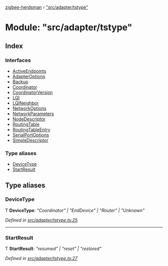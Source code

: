 [zigbee-herdsman](../README.md) › ["src/adapter/tstype"](_src_adapter_tstype_.md)

# Module: "src/adapter/tstype"

## Index

### Interfaces

* [ActiveEndpoints](../interfaces/_src_adapter_tstype_.activeendpoints.md)
* [AdapterOptions](../interfaces/_src_adapter_tstype_.adapteroptions.md)
* [Backup](../interfaces/_src_adapter_tstype_.backup.md)
* [Coordinator](../interfaces/_src_adapter_tstype_.coordinator.md)
* [CoordinatorVersion](../interfaces/_src_adapter_tstype_.coordinatorversion.md)
* [LQI](../interfaces/_src_adapter_tstype_.lqi.md)
* [LQINeighbor](../interfaces/_src_adapter_tstype_.lqineighbor.md)
* [NetworkOptions](../interfaces/_src_adapter_tstype_.networkoptions.md)
* [NetworkParameters](../interfaces/_src_adapter_tstype_.networkparameters.md)
* [NodeDescriptor](../interfaces/_src_adapter_tstype_.nodedescriptor.md)
* [RoutingTable](../interfaces/_src_adapter_tstype_.routingtable.md)
* [RoutingTableEntry](../interfaces/_src_adapter_tstype_.routingtableentry.md)
* [SerialPortOptions](../interfaces/_src_adapter_tstype_.serialportoptions.md)
* [SimpleDescriptor](../interfaces/_src_adapter_tstype_.simpledescriptor.md)

### Type aliases

* [DeviceType](_src_adapter_tstype_.md#devicetype)
* [StartResult](_src_adapter_tstype_.md#startresult)

## Type aliases

###  DeviceType

Ƭ **DeviceType**: *"Coordinator" | "EndDevice" | "Router" | "Unknown"*

*Defined in [src/adapter/tstype.ts:25](https://github.com/Koenkk/zigbee-herdsman/blob/master/src/src/adapter/tstype.ts#L25)*

___

###  StartResult

Ƭ **StartResult**: *"resumed" | "reset" | "restored"*

*Defined in [src/adapter/tstype.ts:27](https://github.com/Koenkk/zigbee-herdsman/blob/master/src/src/adapter/tstype.ts#L27)*

